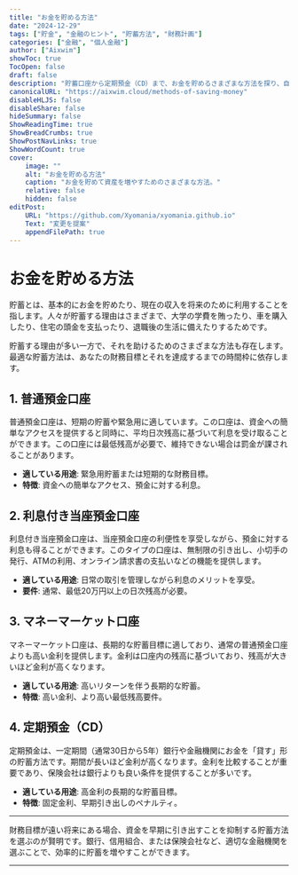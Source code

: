 ```yaml
---
title: "お金を貯める方法"
date: "2024-12-29"
tags: ["貯金", "金融のヒント", "貯蓄方法", "財務計画"]
categories: ["金融", "個人金融"]
author: ["Aixwim"]
showToc: true
TocOpen: false
draft: false
description: "貯蓄口座から定期預金（CD）まで、お金を貯めるさまざまな方法を探り、自分の財務目標に合った方法を見つけましょう。"
canonicalURL: "https://aixwim.cloud/methods-of-saving-money"
disableHLJS: false
disableShare: false
hideSummary: false
ShowReadingTime: true
ShowBreadCrumbs: true
ShowPostNavLinks: true
ShowWordCount: true
cover:
    image: ""
    alt: "お金を貯める方法"
    caption: "お金を貯めて資産を増やすためのさまざまな方法。"
    relative: false
    hidden: false
editPost:
    URL: "https://github.com/Xyomania/xyomania.github.io"
    Text: "変更を提案"
    appendFilePath: true
---
```


# お金を貯める方法

貯蓄とは、基本的にお金を貯めたり、現在の収入を将来のために利用することを指します。人々が貯蓄する理由はさまざまで、大学の学費を賄ったり、車を購入したり、住宅の頭金を支払ったり、退職後の生活に備えたりするためです。

貯蓄する理由が多い一方で、それを助けるためのさまざまな方法も存在します。最適な貯蓄方法は、あなたの財務目標とそれを達成するまでの時間枠に依存します。

## 1. **普通預金口座**

普通預金口座は、短期の貯蓄や緊急用に適しています。この口座は、資金への簡単なアクセスを提供すると同時に、平均日次残高に基づいて利息を受け取ることができます。この口座には最低残高が必要で、維持できない場合は罰金が課されることがあります。

- **適している用途**: 緊急用貯蓄または短期的な財務目標。
- **特徴**: 資金への簡単なアクセス、預金に対する利息。

## 2. **利息付き当座預金口座**

利息付き当座預金口座は、当座預金口座の利便性を享受しながら、預金に対する利息も得ることができます。このタイプの口座は、無制限の引き出し、小切手の発行、ATMの利用、オンライン請求書の支払いなどの機能を提供します。

- **適している用途**: 日常の取引を管理しながら利息のメリットを享受。
- **要件**: 通常、最低20万円以上の日次残高が必要。

## 3. **マネーマーケット口座**

マネーマーケット口座は、長期的な貯蓄目標に適しており、通常の普通預金口座よりも高い金利を提供します。金利は口座内の残高に基づいており、残高が大きいほど金利が高くなります。

- **適している用途**: 高いリターンを伴う長期的な貯蓄。
- **特徴**: 高い金利、より高い最低残高要件。

## 4. **定期預金（CD）**

定期預金は、一定期間（通常30日から5年）銀行や金融機関にお金を「貸す」形の貯蓄方法です。期間が長いほど金利が高くなります。金利を比較することが重要であり、保険会社は銀行よりも良い条件を提供することが多いです。

- **適している用途**: 高金利の長期的な貯蓄目標。
- **特徴**: 固定金利、早期引き出しのペナルティ。

---

財務目標が遠い将来にある場合、資金を早期に引き出すことを抑制する貯蓄方法を選ぶのが賢明です。銀行、信用組合、または保険会社など、適切な金融機関を選ぶことで、効率的に貯蓄を増やすことができます。

---
